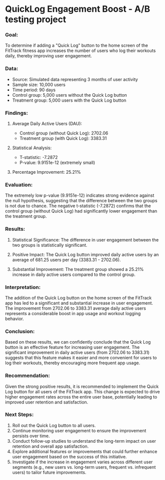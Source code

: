 # QuickLog Engagement Boost - A/B testing project

### Goal:
To determine if adding a "Quick Log" button to the home screen of the FitTrack fitness app increases the number of users who log their workouts daily, thereby improving user engagement.

### Data:
- Source: Simulated data representing 3 months of user activity
- Sample size: 10,000 users
- Time period: 90 days
- Control group: 5,000 users without the Quick Log button
- Treatment group: 5,000 users with the Quick Log button

### Findings:
1. Average Daily Active Users (DAU):
   - Control group (without Quick Log): 2702.06
   - Treatment group (with Quick Log): 3383.31

2. Statistical Analysis:
   - T-statistic: -7.2872
   - P-value: 9.9151e-12 (extremely small)

3. Percentage Improvement: 25.21%

### Evaluation:
The extremely low p-value (9.9151e-12) indicates strong evidence against the null hypothesis, suggesting that the difference between the two groups is not due to chance. The negative t-statistic (-7.2872) confirms that the control group (without Quick Log) had significantly lower engagement than the treatment group.

### Results:
1. Statistical Significance: The difference in user engagement between the two groups is statistically significant.

2. Positive Impact: The Quick Log button improved daily active users by an average of 681.25 users per day (3383.31 - 2702.06).

3. Substantial Improvement: The treatment group showed a 25.21% increase in daily active users compared to the control group.

### Interpretation:
The addition of the Quick Log button on the home screen of the FitTrack app has led to a significant and substantial increase in user engagement. The improvement from 2702.06 to 3383.31 average daily active users represents a considerable boost in app usage and workout logging behavior.

### Conclusion:
Based on these results, we can confidently conclude that the Quick Log button is an effective feature for increasing user engagement. The significant improvement in daily active users (from 2702.06 to 3383.31) suggests that this feature makes it easier and more convenient for users to log their workouts, thereby encouraging more frequent app usage.

### Recommendation:
Given the strong positive results, it is recommended to implement the Quick Log button for all users of the FitTrack app. This change is expected to drive higher engagement rates across the entire user base, potentially leading to improved user retention and satisfaction.

### Next Steps:
1. Roll out the Quick Log button to all users.
2. Continue monitoring user engagement to ensure the improvement persists over time.
3. Conduct follow-up studies to understand the long-term impact on user retention and overall app satisfaction.
4. Explore additional features or improvements that could further enhance user engagement based on the success of this initiative.
5. Investigate if the increase in engagement varies across different user segments (e.g., new users vs. long-term users, frequent vs. infrequent users) to tailor future improvements.
